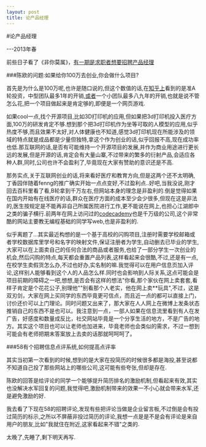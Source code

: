 ```yaml
---
layout: post
title: 论产品经理
---
```


#论产品经理

---2013年春

前些日子看了《非你莫属》，[有一期是求职者想要招聘产品经理](http://www.iqiyi.com/zongyi/20121126/cbcba2b3bbf6c303.html)

###陈欧的问题:如果给你100万去创业,你会做什么项目?

首先是为什么是100万呢,也许是随口说的,但这个数值的话,在[知乎上](http://zhi.hu/EWbW)看到的是准A轮投资，中型团队最多1年的开销,[或者](http://zhi.hu/FPcB)一个小团队最多八九年的开销,也就是说不管怎么花,把一个项目做起来是肯定够的,即便是一个网页游戏.

如果cool一点,找个开源项目,比如3D打印机的应用,但如果把3d打印机投入医疗方面,100万的研发肯定不够.想到那个把3d打印机作为坐等可取的人模型的应用,似乎热度不够,而且效果不太好,对人体健康也不知道,感觉3d打印机现在所能涉及的领域的特点就是成品都是少量但独特,拿这个作为创业的话,似乎回报不高,现在成功率也低.那互联网的话,是否有可能维持一个开源项目的发展,并作为商业用途进行更长远的发展,但是开源的话,肯定会有大量山寨,不过带来的繁多的衍射产品,会适应各种人群,同时,公司也许不会盈利了,毕竟现在大家有赞助的意识还是不高.

那务实点,关于互联网创业的话,将来看好医疗和教育方向,但是这两个还不太明确,丁香园伴随着fenng的推广确实开始一点点变好,不过盈利点..好吧,当我没说,刚才回去百科里看了看,B轮拿到千万左右,但网站本身的理念是非盈利的.倒是觉得如果在国内开始有在线医疗的话,群众在医疗方面的成本至少会少很多,但现在这是非法的,医生按规定是不能再非自己所属医院进行工作,更不能说在网上,也担心江湖郎中之类的骗子横行.前两年在网上访问过的[codecademy](http://www.codecademy.com/)也是千万级的公司,这个非常酷的网站主要教无编程基础的同学写web,也是非盈利的.

似乎离题了...其实最近构想的是一个基于高校的闪购项目,注册时需要学校邮箱或者学校数据库里学号和名字的映射文件,保证注册者为学生,自动删去已毕业的学生,大家可以在上面卖自己的任何合法的商品或者服务,也给了一部分学生一次创业的机会,然后闪购的特点,每天都会重置产品列表,这样看起来会很酷,不过,还是有一点,在校学生卖假货怎么办,不过也好办,实名制的嘛.我觉得可以在用户信息页加入评论,这样别人能够看到这个人的人品怎么样.同时也会影响到人际关系,这点可能会是项目前期的障碍之一吧,想想,是否会有这样的想法"你看,那个家伙在网上卖套套,看样子肯定是个花花公子,别理他""别看那个人老实，他在网上卖**玩具",不过，这是双刃剑，大家在网上买同学的东西毕竟更可信点，而且近一点的都可以直接上门，讨价还价可以上门理论。同时问题又出来了，那大家在人人网上在微博上发条状态推销自己的东西不是也可以。我注意到一点，一部人如果在信息流里看到有人在发广告，好感度和数量成反比，社交网站毕竟是一个分享生活的地方，不是广告的地方。其实这个项目也可以让老师也加进来，毕竟老师也会类似的需求，不过一想到可能会有老师把期末答案放上去卖的话那就呵呵呵了。

###58有个招聘信息点评系统,如何提高点评率

其实当初第一次看到的时候,想到的是大家在投简历的时候很多都是海投,甚至说都不知道自己投了那些网站上的哪些公司,这可能有些夸张,但却是存在.

陈欧的回答是给评论的同学一个能够提升简历排名的激励机制,但看起来有效,其实也没解决水军回复的问题,我觉得吧,激励机制带来的效果一不小心就会带来水军,还是避免激励的好.

我去看了下现在58的招聘评论,发现有些把评论当做是企业留言板,不过倒是会有投过简历的标示,之所以不屏蔽非投过简历的评论,我想一点是是不是会有评论是来自用户的朋友,比如"我就住在附近,这家看起来不错"之类的.

太晚了,先睡了,剩下明天再写.